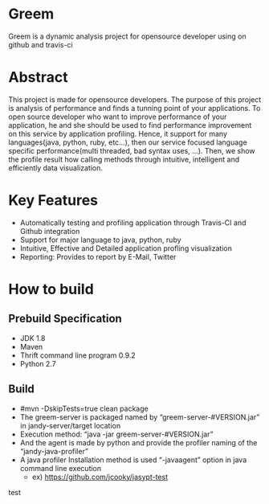 # Greem
Greem is a dynamic analysis project for opensource developer using on github and travis-ci

# Abstract
This project is made for opensource developers. The purpose of this project is analysis of performance and finds a tunning point of your applications. To open source developer who want to improve performance of your application, he and she should be used to find performance improvement on this service by application profiling. Hence, it support for many languages(java, python, ruby, etc…), then our service focused language specific performance(multi threaded, bad syntax uses, …). Then, we show the profile result how calling methods through intuitive, intelligent and efficiently data visualization.

# Key Features
* Automatically testing and profiling application through Travis-CI and Github integration
* Support for major language to java, python, ruby
* Intuitive, Effective and Detailed application profling visualization
* Reporting: Provides to report by E-Mail, Twitter

# How to build
## Prebuild Specification
* JDK 1.8
* Maven
* Thrift command line program 0.9.2
* Python 2.7

## Build
* #mvn -DskipTests=true clean package
* The greem-server is packaged named by “greem-server-#VERSION.jar” in jandy-server/target location
* Execution method: “java -jar greem-server-#VERSION.jar”
* And the agent is made by python and provide the profiler naming of the “jandy-java-profiler”
* A java profiler Installation method is used “-javaagent” option in java command line execution
  * ex) https://github.com/jcooky/jasypt-test

test
